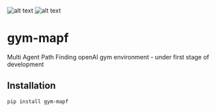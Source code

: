 ![alt text](https://travis-ci.com/LevyvoNet/gym-mapf.svg?branch=master)
![alt text](https://img.shields.io/pypi/pyversions/gym-mapf.svg)

# gym-mapf

Multi Agent Path Finding openAI gym environment - under first stage of development


## Installation
```pip install gym-mapf```



